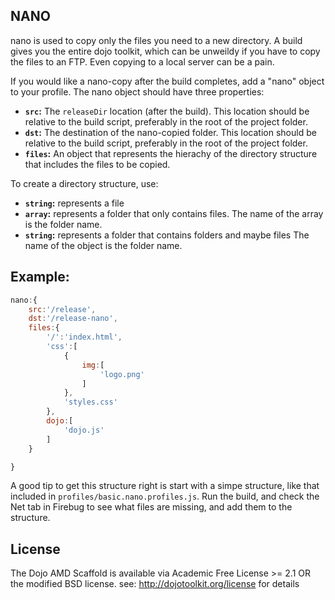 NANO
----

nano is used to copy only the files you need to a new directory. A build gives
you the entire dojo toolkit, which can be unweildy if you have to copy the files
to an FTP. Even copying to a local server can be a pain.

If you would like a nano-copy after the build completes, add a "nano" object to
your profile. The nano object should have three properties:

* **`src`:** The `releaseDir` location (after the build). This location should
 be relative to the build script, preferably in the root of the project folder.
* **`dst`:** The destination of the nano-copied folder. This location should
 be relative to the build script, preferably in the root of the project folder.
* **`files`:** An object that represents the hierachy of the directory structure
that includes the files to be copied.

To create a directory structure, use:

* **`string`:** represents a file
* **`array`:** represents a folder that only contains files. The name of the
array is the folder name.
* **`string`:** represents a folder that contains folders and maybe files The
name of the object is the folder name.

Example:
--------

```js
nano:{
	src:'/release',
	dst:'/release-nano',
	files:{
		'/':'index.html',
		'css':[
			{
				img:[
					'logo.png'
				]
			},
			'styles.css'
		},
		dojo:[
			'dojo.js'
		]
	}

}
```

A good tip to get this structure right is start with a simpe structure, like that
included in `profiles/basic.nano.profiles.js`. Run the build, and check the Net
tab in Firebug to see what files are missing, and add them to the structure.

License
-------

The Dojo AMD Scaffold is available via Academic Free License >= 2.1 OR the
modified BSD license. see: http://dojotoolkit.org/license for details
